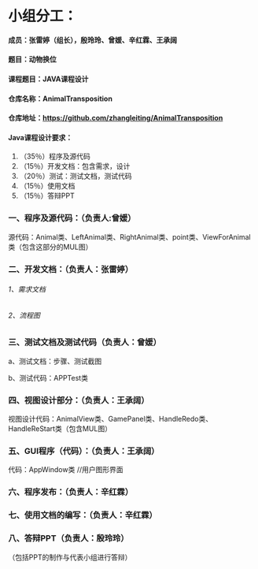# 小组分工：

#### 成员：张雷婷（组长），殷玲玲、曾媛、辛红霖、王承阔

#### 题目：动物换位

#### 课程题目：JAVA课程设计

#### 仓库名称：AnimalTransposition

#### 仓库地址：https://github.com/zhangleiting/AnimalTransposition

#### Java课程设计要求：

1. （35％）程序及源代码
2. （15％）开发文档：包含需求，设计
3. （20％）测试：测试文档，测试代码
4. （15％）使用文档
5. （15％）答辩PPT

### 一、程序及源代码：（负责人:曾媛）

源代码：Animal类、LeftAnimal类、RightAnimal类、point类、ViewForAnimal类（包含这部分的MUL图）

### 二、开发文档：（负责人：张雷婷）

###### 1、需求文档

###### 2、流程图

### 三、测试文档及测试代码（负责人：曾媛）

a、测试文档：步骤、测试截图

b、测试代码：APPTest类

### 四、视图设计部分：（负责人：王承阔）

视图设计代码：AnimalView类、GamePanel类、HandleRedo类、HandleReStart类（包含MUL图）

### 五、GUI程序（代码）：（负责人：王承阔）

代码：AppWindow类  //用户图形界面

### 六、程序发布：（负责人：辛红霖）

### 七、使用文档的编写：（负责人：辛红霖）

### 八、答辩PPT（负责人：殷玲玲）

（包括PPT的制作与代表小组进行答辩）













